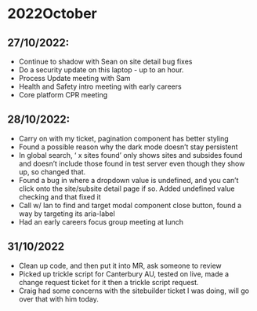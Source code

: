 # 2022October
## 27/10/2022:
- Continue to shadow with Sean on site detail bug fixes
- Do a security update on this laptop - up to an hour.
- Process Update meeting with Sam
- Health and Safety intro meeting with early careers
- Core platform CPR meeting 
## 28/10/2022:
- Carry on with my ticket, pagination component has better styling
- Found a possible reason why the dark mode doesn’t stay persistent
- In global search, ‘ x sites found’ only shows sites and subsides found and doesn’t include those found in test server even though they show up, so changed that.
- Found a bug in where a dropdown value is undefined, and you can’t click onto the site/subsite detail page if so. Added undefined value checking and that fixed it 
- Call w/ Ian to find and target modal component close button, found a way by targeting its aria-label
- Had an early careers focus group meeting at lunch
## 31/10/2022
- Clean up code, and then put it into MR, ask someone to review
- Picked up trickle script for Canterbury AU, tested on live, made a change request ticket for it then a trickle script request.
- Craig had some concerns with the sitebuilder ticket I was doing, will go over that with him today.